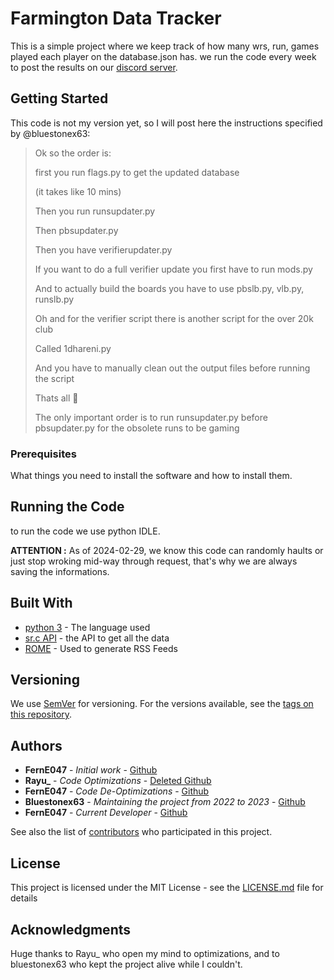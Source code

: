 # Farmington Data Tracker

This is a simple project where we keep track of how many wrs, run, games played each player on the database.json has. we run the code every week to post the results on our [discord server](https://discord.gg/dCB96RJDAH). 

## Getting Started

This code is not my version yet, so I will post here the instructions specified by @bluestonex63:


> Ok so the order is:
>
> first you run flags.py to get the updated database
>
> (it takes like 10 mins)
>
> Then you run runsupdater.py
>
> Then pbsupdater.py
>
> Then you have verifierupdater.py
>
> If you want to do a full verifier update you first have to run mods.py
>
> And to actually build the boards you have to use pbslb.py, vlb.py, runslb.py
>
> Oh and for the verifier script there is another script for the over 20k club
>
> Called 1dhareni.py
>
> And you have to manually clean out the output files before running the script
>
> Thats all 🤣
>
> The only important order is to run runsupdater.py before pbsupdater.py for the obsolete runs to be gaming

### Prerequisites

What things you need to install the software and how to install them.


## Running the Code

to run the code we use python IDLE.

**ATTENTION :** As of 2024-02-29, we know this code can randomly haults or just stop wroking mid-way through request, that's why we are always saving the informations.

## Built With

* [python 3](https://www.python.org/) - The language used
* [sr.c API](https://github.com/speedruncomorg/api/tree/master) - the API to get all the data
* [ROME](https://rometools.github.io/rome/) - Used to generate RSS Feeds

## Versioning

We use [SemVer](http://semver.org/) for versioning. For the versions available, see the [tags on this repository](https://github.com/your/project/tags).

## Authors

* **FernE047** - *Initial work* - [Github](https://github.com/FernE047)
* **Rayu_** - *Code Optimizations* - [Deleted Github](https://github.com/Rayu1)
* **FernE047** - *Code De-Optimizations* - [Github](https://github.com/FernE047)
* **Bluestonex63** - *Maintaining the project from 2022 to 2023* - [Github](https://github.com/Bluestonex63)
* **FernE047** - *Current Developer* - [Github](https://github.com/FernE047)

See also the list of [contributors](https://github.com/FernE047/farmington-tracker/contributors) who participated in this project.

## License

This project is licensed under the MIT License - see the [LICENSE.md](https://www.mit.edu/~amini/LICENSE.md) file for details

## Acknowledgments

Huge thanks to Rayu_ who open my mind to optimizations, and to bluestonex63 who kept the project alive while I couldn't.

